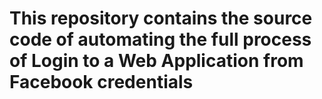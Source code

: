 # This repository contains the source code of automating the full process of Login to a Web Application from Facebook credentials
